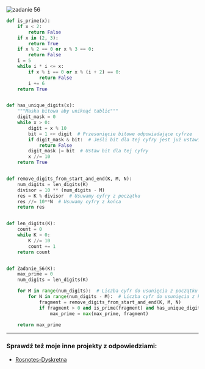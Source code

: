 <picture>
  <source srcset="../../srt/zbior_zadan/56.png" media="(prefers-color-scheme: light)">
  <source srcset="../../srt/zbior_zadan/black_56.png" media="(prefers-color-scheme: dark)">
  <img src="../../srt/zbior_zadan/black_56.png" alt="zadanie 56">
</picture>

```python
def is_prime(x):
    if x < 2:
        return False
    if x in (2, 3):
        return True
    if x % 2 == 0 or x % 3 == 0:
        return False
    i = 5
    while i * i <= x:
        if x % i == 0 or x % (i + 2) == 0:
            return False
        i += 6
    return True


def has_unique_digits(x):
    """Maska bitowa aby uniknąć tablic"""
    digit_mask = 0
    while x > 0:
        digit = x % 10
        bit = 1 << digit  # Przesunięcie bitowe odpowiadające cyfrze
        if digit_mask & bit:  # Jeśli bit dla tej cyfry jest już ustawiony
            return False
        digit_mask |= bit  # Ustaw bit dla tej cyfry
        x //= 10
    return True


def remove_digits_from_start_and_end(K, M, N):
    num_digits = len_digits(K)
    divisor = 10 ** (num_digits - M)
    res = K % divisor  # Usuwamy cyfry z początku
    res //= 10**N  # Usuwamy cyfry z końca
    return res


def len_digits(K):
    count = 0
    while K > 0:
        K //= 10
        count += 1
    return count


def Zadanie_56(K):
    max_prime = 0
    num_digits = len_digits(K)

    for M in range(num_digits):  # Liczba cyfr do usunięcia z początku
        for N in range(num_digits - M):  # Liczba cyfr do usunięcia z końca
            fragment = remove_digits_from_start_and_end(K, M, N)
            if fragment > 0 and is_prime(fragment) and has_unique_digits(fragment):
                max_prime = max(max_prime, fragment)

    return max_prime
```

---
### Sprawdź też moje inne projekty z odpowiedziami:
- [Rosnotes-Dyskretna](https://github.com/kamilGie/Rosnotes-Dyskretna)
